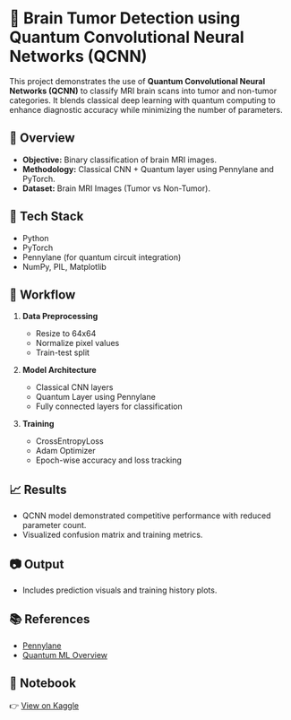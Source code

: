 # 🧠 Brain Tumor Detection using Quantum Convolutional Neural Networks (QCNN)

This project demonstrates the use of **Quantum Convolutional Neural Networks (QCNN)** to classify MRI brain scans into tumor and non-tumor categories. It blends classical deep learning with quantum computing to enhance diagnostic accuracy while minimizing the number of parameters.

## 📌 Overview

- **Objective:** Binary classification of brain MRI images.
- **Methodology:** Classical CNN + Quantum layer using Pennylane and PyTorch.
- **Dataset:** Brain MRI Images (Tumor vs Non-Tumor).

## 🧪 Tech Stack

- Python
- PyTorch
- Pennylane (for quantum circuit integration)
- NumPy, PIL, Matplotlib

## 🚀 Workflow

1. **Data Preprocessing**
   - Resize to 64x64
   - Normalize pixel values
   - Train-test split

2. **Model Architecture**
   - Classical CNN layers
   - Quantum Layer using Pennylane
   - Fully connected layers for classification

3. **Training**
   - CrossEntropyLoss
   - Adam Optimizer
   - Epoch-wise accuracy and loss tracking

## 📈 Results

- QCNN model demonstrated competitive performance with reduced parameter count.
- Visualized confusion matrix and training metrics.

## 📷 Output

- Includes prediction visuals and training history plots.

## 📚 References

- [Pennylane](https://pennylane.ai/)
- [Quantum ML Overview](https://qiskit.org/learn/)

## 📎 Notebook

👉 [View on Kaggle](https://www.kaggle.com/code/pranaykarvi/brain-tumor-qcnn)
